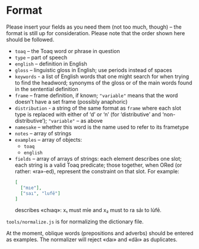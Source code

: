# Format

Please insert your fields as you need them (not too much, though) – the format is still up for consideration. Please note that the order shown here should be followed.

* `toaq` – the Toaq word or phrase in question
* `type` – part of speech
* `english` – definition in English
* `gloss` – linguistic gloss in English; use periods instead of spaces
* `keywords` - a list of English words that one might search for when trying to find the headword; synonyms of the gloss or of the main words found in the sentential definition
* `frame` – frame definition, if known; `"variable"` means that the word doesn't have a set frame (possibly anaphoric)
* `distribution` - a string of the same format as `frame` where each slot type is replaced with either of ‘d’ or ‘n’ (for ‘distributive’ and ‘non-distributive’); `"variable"` – as above
* `namesake` – whether this word is the name used to refer to its frametype
* `notes` – array of strings
* `examples` – array of objects:
  - `toaq`
  - `english`
* `fields` – array of arrays of strings: each element describes one slot; each string is a valid Toaq predicate; those together, when ORed (or rather: «ra»-ed), represent the constraint on that slot. For example:
  ```json
  [
    ["mıe"],
    ["saı", "lufē"]
  ]
  ```
  describes «chıaq»: x₁ must mỉe and x₂ must to ra sảı to lủfē.

`tools/normalize.js` is for normalizing the dictionary file.

At the moment, oblique words (prepositions and adverbs) should be entered as examples. The normalizer will reject «daı» and «dãı» as duplicates.
